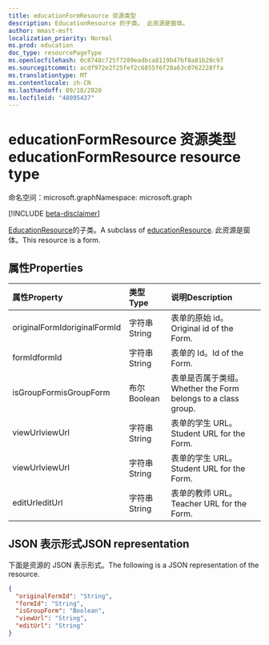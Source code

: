 ```yaml
---
title: educationFormResource 资源类型
description: EducationResource 的子类。 此资源是窗体。
author: mmast-msft
localization_priority: Normal
ms.prod: education
doc_type: resourcePageType
ms.openlocfilehash: 0c8748c725f7289eadbca8119b47bf8a81b28c97
ms.sourcegitcommit: acdf972e2f25fef2c6855f6f28a63c0762228ffa
ms.translationtype: MT
ms.contentlocale: zh-CN
ms.lasthandoff: 09/18/2020
ms.locfileid: "48095437"
---
```

# <a name="educationformresource-resource-type"></a><span data-ttu-id="a29f0-104">educationFormResource 资源类型</span><span class="sxs-lookup"><span data-stu-id="a29f0-104">educationFormResource resource type</span></span>

<span data-ttu-id="a29f0-105">命名空间：microsoft.graph</span><span class="sxs-lookup"><span data-stu-id="a29f0-105">Namespace: microsoft.graph</span></span>

[!INCLUDE [beta-disclaimer](../../includes/beta-disclaimer.md)]

<span data-ttu-id="a29f0-106">[EducationResource](educationresource.md)的子类。</span><span class="sxs-lookup"><span data-stu-id="a29f0-106">A subclass of [educationResource](educationresource.md).</span></span> <span data-ttu-id="a29f0-107">此资源是窗体。</span><span class="sxs-lookup"><span data-stu-id="a29f0-107">This resource is a form.</span></span>


## <a name="properties"></a><span data-ttu-id="a29f0-108">属性</span><span class="sxs-lookup"><span data-stu-id="a29f0-108">Properties</span></span>
| <span data-ttu-id="a29f0-109">属性</span><span class="sxs-lookup"><span data-stu-id="a29f0-109">Property</span></span>     | <span data-ttu-id="a29f0-110">类型</span><span class="sxs-lookup"><span data-stu-id="a29f0-110">Type</span></span>   |<span data-ttu-id="a29f0-111">说明</span><span class="sxs-lookup"><span data-stu-id="a29f0-111">Description</span></span>|
|:---------------|:--------|:----------|
|<span data-ttu-id="a29f0-112">originalFormId</span><span class="sxs-lookup"><span data-stu-id="a29f0-112">originalFormId</span></span>|<span data-ttu-id="a29f0-113">字符串</span><span class="sxs-lookup"><span data-stu-id="a29f0-113">String</span></span>|<span data-ttu-id="a29f0-114">表单的原始 id。</span><span class="sxs-lookup"><span data-stu-id="a29f0-114">Original id of the Form.</span></span>|
|<span data-ttu-id="a29f0-115">formId</span><span class="sxs-lookup"><span data-stu-id="a29f0-115">formId</span></span>|<span data-ttu-id="a29f0-116">字符串</span><span class="sxs-lookup"><span data-stu-id="a29f0-116">String</span></span>|<span data-ttu-id="a29f0-117">表单的 Id。</span><span class="sxs-lookup"><span data-stu-id="a29f0-117">Id of the Form.</span></span>|
|<span data-ttu-id="a29f0-118">isGroupForm</span><span class="sxs-lookup"><span data-stu-id="a29f0-118">isGroupForm</span></span>|<span data-ttu-id="a29f0-119">布尔</span><span class="sxs-lookup"><span data-stu-id="a29f0-119">Boolean</span></span>|<span data-ttu-id="a29f0-120">表单是否属于类组。</span><span class="sxs-lookup"><span data-stu-id="a29f0-120">Whether the Form belongs to a class group.</span></span>|
|<span data-ttu-id="a29f0-121">viewUrl</span><span class="sxs-lookup"><span data-stu-id="a29f0-121">viewUrl</span></span>|<span data-ttu-id="a29f0-122">字符串</span><span class="sxs-lookup"><span data-stu-id="a29f0-122">String</span></span>|<span data-ttu-id="a29f0-123">表单的学生 URL。</span><span class="sxs-lookup"><span data-stu-id="a29f0-123">Student URL for the Form.</span></span>|
|<span data-ttu-id="a29f0-124">viewUrl</span><span class="sxs-lookup"><span data-stu-id="a29f0-124">viewUrl</span></span>|<span data-ttu-id="a29f0-125">字符串</span><span class="sxs-lookup"><span data-stu-id="a29f0-125">String</span></span>|<span data-ttu-id="a29f0-126">表单的学生 URL。</span><span class="sxs-lookup"><span data-stu-id="a29f0-126">Student URL for the Form.</span></span>|
|<span data-ttu-id="a29f0-127">editUrl</span><span class="sxs-lookup"><span data-stu-id="a29f0-127">editUrl</span></span>|<span data-ttu-id="a29f0-128">字符串</span><span class="sxs-lookup"><span data-stu-id="a29f0-128">String</span></span>|<span data-ttu-id="a29f0-129">表单的教师 URL。</span><span class="sxs-lookup"><span data-stu-id="a29f0-129">Teacher URL for the Form.</span></span>|

## <a name="json-representation"></a><span data-ttu-id="a29f0-130">JSON 表示形式</span><span class="sxs-lookup"><span data-stu-id="a29f0-130">JSON representation</span></span>

<span data-ttu-id="a29f0-131">下面是资源的 JSON 表示形式。</span><span class="sxs-lookup"><span data-stu-id="a29f0-131">The following is a JSON representation of the resource.</span></span>

<!-- {
  "blockType": "resource",
  "optionalProperties": [

  ],
  "@odata.type": "microsoft.graph.educationFormResource"
}-->

```json
{
  "originalFormId": "String",
  "formId": "String",
  "isGroupForm": "Boolean",
  "viewUrl": "String",
  "editUrl": "String"
}

```

<!-- uuid: 8fcb5dbc-d5aa-4681-8e31-b001d5168d79
2015-10-25 14:57:30 UTC -->
<!--
{
  "type": "#page.annotation",
  "description": "educationFormResource resource",
  "keywords": "",
  "section": "documentation",
  "tocPath": "",
  "suppressions": []
}
-->


